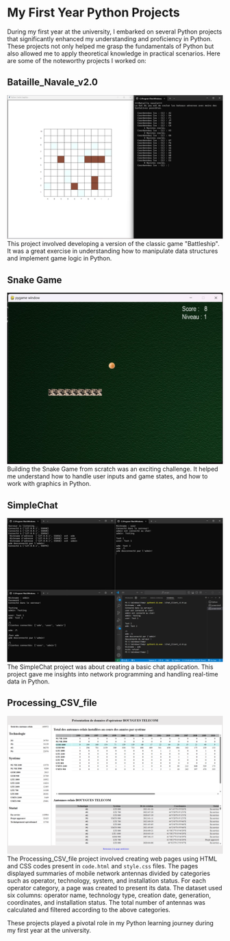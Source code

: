 # My First Year Python Projects

During my first year at the university, I embarked on several Python projects that significantly enhanced my understanding and proficiency in Python. These projects not only helped me grasp the fundamentals of Python but also allowed me to apply theoretical knowledge in practical scenarios. Here are some of the noteworthy projects I worked on:

## Bataille_Navale_v2.0
![Bataille_Navale_v2.0](/Bataille_Navale_v2.0/Bataille_Navale_v2.0.png)
This project involved developing a version of the classic game "Battleship". It was a great exercise in understanding how to manipulate data structures and implement game logic in Python.

## Snake Game
![Snake Game](/Snake/snake_v2.png)
Building the Snake Game from scratch was an exciting challenge. It helped me understand how to handle user inputs and game states, and how to work with graphics in Python.

## SimpleChat
![SimpleChat](/simpleChat/SimpleChat.png)
The SimpleChat project was about creating a basic chat application. This project gave me insights into network programming and handling real-time data in Python.

## Processing_CSV_file
![Processing_CSV_file](/Processing_CSV_File/Processing_CSV_File.png)
The Processing_CSV_file project involved creating web pages using HTML and CSS codes present in `code.html` and `style.css` files. The pages displayed summaries of mobile network antennas divided by categories such as operator, technology, system, and installation status. For each operator category, a page was created to present its data. The dataset used six columns: operator name, technology type, creation date, generation, coordinates, and installation status. The total number of antennas was calculated and filtered according to the above categories.

These projects played a pivotal role in my Python learning journey during my first year at the university.
